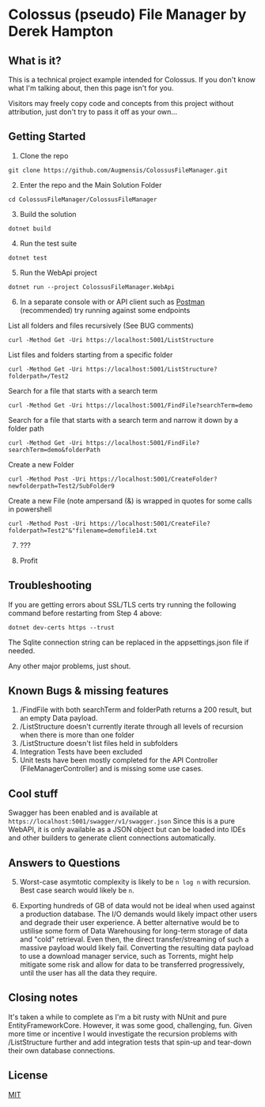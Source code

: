 # Colossus (pseudo) File Manager by Derek Hampton

## What is it?
This is a technical project example intended for Colossus. If you don't know what I'm talking about, then this page isn't for you.

Visitors may freely copy code and concepts from this project without attribution, just don't try to pass it off as your own...


## Getting Started

1. Clone the repo
```
git clone https://github.com/Augmensis/ColossusFileManager.git
```

2. Enter the repo and the Main Solution Folder
```
cd ColossusFileManager/ColossusFileManager
```

3. Build the solution
```
dotnet build
```
4. Run the test suite
```
dotnet test
```

5. Run the WebApi project
```
dotnet run --project ColossusFileManager.WebApi
```

6. In a separate console with or API client such as [Postman](https://www.postman.com/product/api-client/) (recommended) try running against some endpoints

List all folders and files recursively (See BUG comments)
```
curl -Method Get -Uri https://localhost:5001/ListStructure
```

List files and folders starting from a specific folder
```
curl -Method Get -Uri https://localhost:5001/ListStructure?folderpath=/Test2
```

Search for a file that starts with a search term
```
curl -Method Get -Uri https://localhost:5001/FindFile?searchTerm=demo
```

Search for a file that starts with a search term and narrow it down by a folder path
```
curl -Method Get -Uri https://localhost:5001/FindFile?searchTerm=demo&folderPath
```

Create a new Folder
```
curl -Method Post -Uri https://localhost:5001/CreateFolder?newfolderpath=Test2/SubFolder9
```

Create a new File (note ampersand (&) is wrapped in quotes for some calls in powershell
```
curl -Method Post -Uri https://localhost:5001/CreateFile?folderpath=Test2"&"filename=demofile14.txt
```

7. ???

8. Profit


## Troubleshooting
If you are getting errors about SSL/TLS certs try running the following command before restarting from Step 4 above:
```
dotnet dev-certs https --trust
```

The Sqlite connection string can be replaced in the appsettings.json file if needed.

Any other major problems, just shout.

## Known Bugs & missing features
1. /FindFile with both searchTerm and folderPath returns a 200 result, but an empty Data payload.
2. /ListStructure doesn't currently iterate through all levels of recursion when there is more than one folder
3. /ListStructure doesn't list files held in subfolders
4. Integration Tests have been excluded
5. Unit tests have been mostly completed for the API Controller (FileManagerController) and is missing some use cases.


## Cool stuff
Swagger has been enabled and is available at `https://localhost:5001/swagger/v1/swagger.json`
Since this is a pure WebAPI, it is only available as a JSON object but can be loaded into IDEs and other builders to generate client connections automatically.


## Answers to Questions
5. Worst-case asymtotic complexity is likely to be `n log n` with recursion. Best case search would likely be `n`.

6. Exporting hundreds of GB of data would not be ideal when used against a production database. The I/O demands would likely impact other users and degrade their user experience. A better alternative would be to ustilise some form of Data Warehousing for long-term storage of data and "cold" retrieval. Even then, the direct transfer/streaming of such a massive payload would likely fail. Converting the resulting data payload to use a download manager service, such as Torrents, might help mitigate some risk and allow for data to be transferred progressively, until the user has all the data they require.

## Closing notes
It's taken a while to complete as I'm a bit rusty with NUnit and pure EntityFrameworkCore. However, it was some good, challenging, fun. Given more time or incentive I would investigate the recursion problems with /ListStructure further and add integration tests that spin-up and tear-down their own database connections. 

## License
[MIT](https://choosealicense.com/licenses/mit/)

